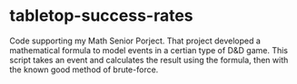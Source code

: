 # tabletop-success-rates
Code supporting my Math Senior Porject. That project developed a mathematical formula to model events in a certian type of D&amp;D game. This script takes an event and calculates the result using the formula, then with the known good method of brute-force.
